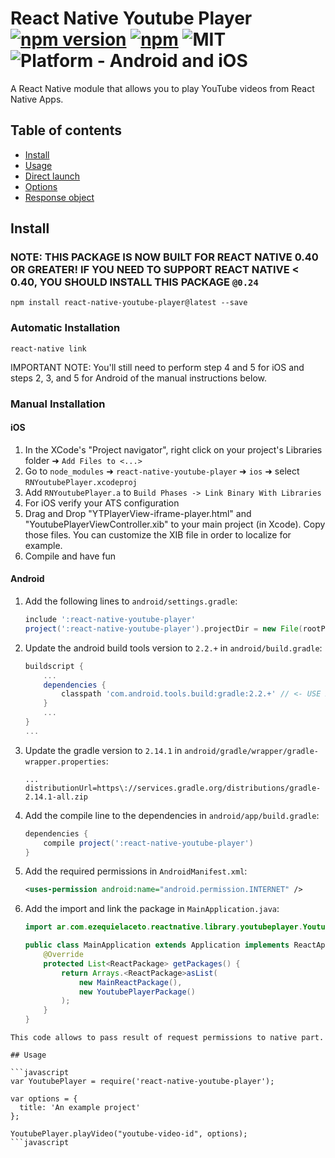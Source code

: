 
# React Native Youtube Player [![npm version](https://badge.fury.io/js/react-native-youtube-player.svg)](https://badge.fury.io/js/react-native-youtube-player) [![npm](https://img.shields.io/npm/dt/react-native-youtube-player.svg)](https://www.npmjs.org/package/react-native-youtube-player) ![MIT](https://img.shields.io/dub/l/vibe-d.svg) ![Platform - Android and iOS](https://img.shields.io/badge/platform-Android%20%7C%20iOS-yellow.svg)

A React Native module that allows you to play YouTube videos from React Native Apps.


## Table of contents
- [Install](#install)
- [Usage](#usage)
- [Direct launch](#directly-launching-the-camera-or-image-library)
- [Options](#options)
- [Response object](#the-response-object)

## Install

### NOTE: THIS PACKAGE IS NOW BUILT FOR REACT NATIVE 0.40 OR GREATER! IF YOU NEED TO SUPPORT REACT NATIVE < 0.40, YOU SHOULD INSTALL THIS PACKAGE `@0.24`

`npm install react-native-youtube-player@latest --save`

### Automatic Installation

`react-native link`

IMPORTANT NOTE: You'll still need to perform step 4 and 5 for iOS and steps 2, 3, and 5 for Android of the manual instructions below.

### Manual Installation

#### iOS

1. In the XCode's "Project navigator", right click on your project's Libraries folder ➜ `Add Files to <...>`
2. Go to `node_modules` ➜ `react-native-youtube-player` ➜ `ios` ➜ select `RNYoutubePlayer.xcodeproj`
3. Add `RNYoutubePlayer.a` to `Build Phases -> Link Binary With Libraries`
4. For iOS verify your ATS configuration
5. Drag and Drop "YTPlayerView-iframe-player.html" and "YoutubePlayerViewController.xib" to your main project (in Xcode). Copy those files. You can customize the XIB file in order to localize for example.
6. Compile and have fun

#### Android
1. Add the following lines to `android/settings.gradle`:
    ```gradle
    include ':react-native-youtube-player'
    project(':react-native-youtube-player').projectDir = new File(rootProject.projectDir, '../node_modules/react-native-youtube-player/android')
    ```
    
2. Update the android build tools version to `2.2.+` in `android/build.gradle`:
    ```gradle
    buildscript {
        ...
        dependencies {
            classpath 'com.android.tools.build:gradle:2.2.+' // <- USE 2.2.+ version
        }
        ...
    }
    ...
    ``` 
    
3. Update the gradle version to `2.14.1` in `android/gradle/wrapper/gradle-wrapper.properties`:
    ```
    ...
    distributionUrl=https\://services.gradle.org/distributions/gradle-2.14.1-all.zip
    ```
    
4. Add the compile line to the dependencies in `android/app/build.gradle`:
    ```gradle
    dependencies {
        compile project(':react-native-youtube-player')
    }
    ```
    
5. Add the required permissions in `AndroidManifest.xml`:
    ```xml
    <uses-permission android:name="android.permission.INTERNET" />
    ```
    
6. Add the import and link the package in `MainApplication.java`:
    ```java
    import ar.com.ezequielaceto.reactnative.library.youtubeplayer.YoutubePlayerPackage; // <-- add this import

    public class MainApplication extends Application implements ReactApplication {
        @Override
        protected List<ReactPackage> getPackages() {
            return Arrays.<ReactPackage>asList(
                new MainReactPackage(),
                new YoutubePlayerPackage()
            );
        }
    }
    ```

```
This code allows to pass result of request permissions to native part.

## Usage

```javascript
var YoutubePlayer = require('react-native-youtube-player');

var options = {
  title: 'An example project'
};

YoutubePlayer.playVideo("youtube-video-id", options);
```javascript

